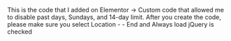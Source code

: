 This is the code that I added on Elementor -> Custom code that allowed me to disable past days, Sundays, and 14-day limit. After you create the code, please make sure you select Location - - End and Always load jQuery is checked

<script>
    document.addEventListener('DOMContentLoaded', function() {
        var today = new Date();
        var dd = String(today.getDate()).padStart(2, '0');
        var mm = String(today.getMonth() + 1).padStart(2, '0');
        var yyyy = today.getFullYear();
        var formattedToday = yyyy + '-' + mm + '-' + dd;

        var date_input = document.getElementById('form-field-date_selector'); // Correct ID

        if (date_input) {
            // Set today's date as the minimum date
            date_input.setAttribute("min", formattedToday);
            
            // Calculate the maximum date (14 days from today)
            var maxDate = new Date(today);
            maxDate.setDate(today.getDate() + 14);
            var maxDd = String(maxDate.getDate()).padStart(2, '0');
            var maxMm = String(maxDate.getMonth() + 1).padStart(2, '0');
            var maxYyyy = maxDate.getFullYear();
            var formattedMaxDate = maxYyyy + '-' + maxMm + '-' + maxDd;

            // Set the maximum date
            date_input.setAttribute("max", formattedMaxDate);

            // Ensure the value is within the allowed range
            date_input.addEventListener("input", function() {
                var selectedDate = new Date(this.value);
                if (selectedDate < today || selectedDate > maxDate) {
                    this.value = formattedToday;
                }
            });
        }
    });
</script>


<script>
    document.addEventListener('DOMContentLoaded', function() {
        // Function to disable Sundays
        function disableSundays() {
            var dateInput = document.getElementById('form-field-date_selector');
            if (!dateInput) return;

            // Ensure Flatpickr instance is available
            var calendarContainer = dateInput._flatpickr?.calendarContainer;
            if (!calendarContainer) return;

            calendarContainer.querySelectorAll('.flatpickr-day').forEach(function(day) {
                var date = new Date(day.getAttribute('aria-label'));
                if (date.getDay() === 0) { // 0 = Sunday
                    day.classList.add('disabled'); // Add 'disabled' class
                }
            });
        }
						// Try applying the class after Flatpickr initialization
        function attemptDisableSundays() {
            if (document.querySelector('.flatpickr-calendar')) {
                disableSundays();
            } else {
                setTimeout(attemptDisableSundays, 100); // Retry after a delay
            }
        }
        attemptDisableSundays();
    });
</script>
